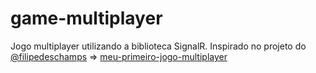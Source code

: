 # game-multiplayer
Jogo multiplayer utilizando a biblioteca SignalR. Inspirado no projeto do [@filipedeschamps](https://github.com/filipedeschamps) => [meu-primeiro-jogo-multiplayer](https://github.com/filipedeschamps/meu-primeiro-jogo-multiplayer)
